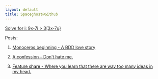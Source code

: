 ```yaml
---
layout: default
title: Spaceghost@Github
---
```

<p class="meta"><a href="https://gist.github.com/raw/947793/1f6bac9c78a485936ae55615fb691dedaaa3757b/Math" alt="Spoiler!">Solve for i: 9x-7i > 3(3x-7u)</a></p>
Posts:

1. [Monoceros beginning - A BDD love story](/Monoceros/2011/05/22/Monoceros-beginning.html)

2. [A confession - Don't hate me.](/Monoceros/2011/05/23/A-confession.html)

3. [Feature share - Where you learn that there are way too many ideas in my head.](/Monoceros/2011/05/24/Feature-share.html)

